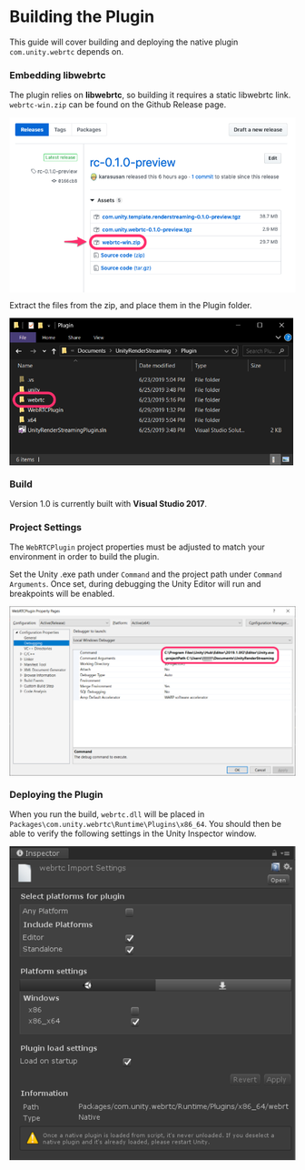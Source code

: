 # Building the Plugin

This guide will cover building and deploying the native plugin `com.unity.webrtc` depends on.

### Embedding libwebrtc

The plugin relies on **libwebrtc**, so building it requires a static libwebrtc link. `webrtc-win.zip` can be found on the Github Release page.

 <img src="../Packages/com.unity.webrtc/Documentation~/images/libwebrtc_github_release.png" width=600 align=center>

Extract the files from the zip, and place them in the Plugin folder.

<img src="../Packages/com.unity.webrtc/Documentation~/images/deploy_libwebrtc.png" width=500 align=center>

### Build

Version 1.0 is currently built with **Visual Studio 2017**. 

### Project Settings

The `WebRTCPlugin` project properties must be adjusted to match your environment in order to build the plugin. 

Set the Unity .exe path under `Command` and the project path under `Command Arguments`. Once set, during debugging the Unity Editor will run and breakpoints will be enabled.  

<img src="../Packages/com.unity.webrtc/Documentation~/images/command_config_vs2017.png" width=600 align=center>

### Deploying the Plugin

When you run the build, `webrtc.dll` will be placed in `Packages\com.unity.webrtc\Runtime\Plugins\x86_64`. You should then be able to verify the following settings in the Unity Inspector window. 

<img src="../Packages/com.unity.webrtc/Documentation~/images/inspector_webrtc_plugin.png" width=600 align=center>

